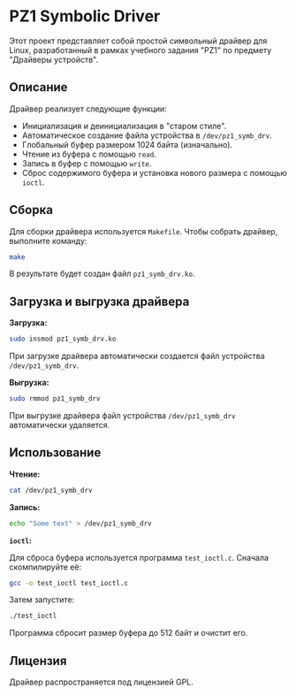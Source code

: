 
# PZ1 Symbolic Driver

Этот проект представляет собой простой символьный драйвер для Linux, разработанный в рамках учебного задания "PZ1" по предмету "Драйверы устройств".

## Описание

Драйвер реализует следующие функции:

*   Инициализация и деинициализация в "старом стиле".
*   Автоматическое создание файла устройства в `/dev/pz1_symb_drv`.
*   Глобальный буфер размером 1024 байта (изначально).
*   Чтение из буфера с помощью `read`.
*   Запись в буфер с помощью `write`.
*   Сброс содержимого буфера и установка нового размера с помощью `ioctl`.

## Сборка

Для сборки драйвера используется `Makefile`. Чтобы собрать драйвер, выполните команду:

```bash
make
```

В результате будет создан файл `pz1_symb_drv.ko`.

## Загрузка и выгрузка драйвера

**Загрузка:**

```bash
sudo insmod pz1_symb_drv.ko
```

При загрузке драйвера автоматически создается файл устройства `/dev/pz1_symb_drv`.

**Выгрузка:**

```bash
sudo rmmod pz1_symb_drv
```

При выгрузке драйвера файл устройства `/dev/pz1_symb_drv` автоматически удаляется.

## Использование

**Чтение:**

```bash
cat /dev/pz1_symb_drv
```

**Запись:**

```bash
echo "Some text" > /dev/pz1_symb_drv
```

**`ioctl`:**

Для сброса буфера используется программа `test_ioctl.c`. Сначала скомпилируйте её:

```bash
gcc -o test_ioctl test_ioctl.c
```

Затем запустите:

```bash
./test_ioctl
```

Программа сбросит размер буфера до 512 байт и очистит его.

## Лицензия

Драйвер распространяется под лицензией GPL.